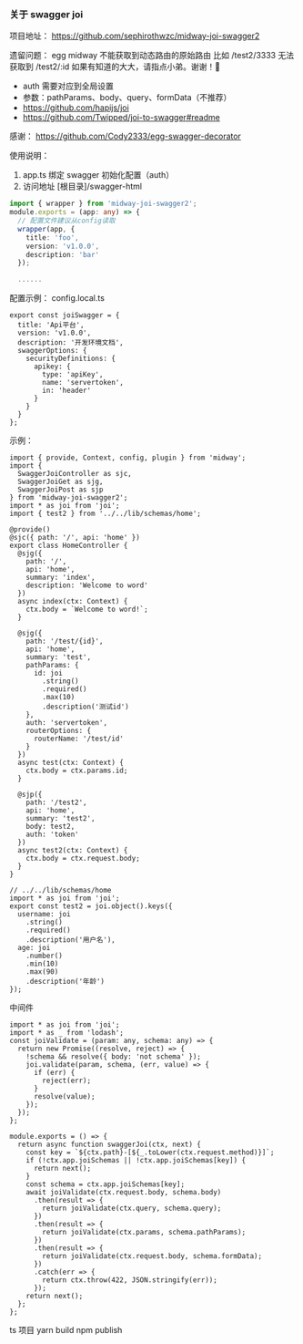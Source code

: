 ### 关于 swagger joi

项目地址：
https://github.com/sephirothwzc/midway-joi-swagger2

遗留问题：
egg midway 不能获取到动态路由的原始路由 比如 /test2/3333 无法获取到 /test2/:id 如果有知道的大大，请指点小弟。谢谢！🙏

- auth 需要对应到全局设置
- 参数：pathParams、body、query、formData（不推荐）
- https://github.com/hapijs/joi
- https://github.com/Twipped/joi-to-swagger#readme

感谢：
https://github.com/Cody2333/egg-swagger-decorator

使用说明：

1. app.ts 绑定 swagger 初始化配置（auth）
2. 访问地址 [根目录]/swagger-html

```app.ts
import { wrapper } from 'midway-joi-swagger2';
module.exports = (app: any) => {
  // 配置文件建议从config读取
  wrapper(app, {
    title: 'foo',
    version: 'v1.0.0',
    description: 'bar'
  });

  ......
```

配置示例：
config.local.ts

```
export const joiSwagger = {
  title: 'Api平台',
  version: 'v1.0.0',
  description: '开发环境文档',
  swaggerOptions: {
    securityDefinitions: {
      apikey: {
        type: 'apiKey',
        name: 'servertoken',
        in: 'header'
      }
    }
  }
};
```

示例：

```
import { provide, Context, config, plugin } from 'midway';
import {
  SwaggerJoiController as sjc,
  SwaggerJoiGet as sjg,
  SwaggerJoiPost as sjp
} from 'midway-joi-swagger2';
import * as joi from 'joi';
import { test2 } from '../../lib/schemas/home';

@provide()
@sjc({ path: '/', api: 'home' })
export class HomeController {
  @sjg({
    path: '/',
    api: 'home',
    summary: 'index',
    description: 'Welcome to word'
  })
  async index(ctx: Context) {
    ctx.body = `Welcome to word!`;
  }

  @sjg({
    path: '/test/{id}',
    api: 'home',
    summary: 'test',
    pathParams: {
      id: joi
        .string()
        .required()
        .max(10)
        .description('测试id')
    },
    auth: 'servertoken',
    routerOptions: {
      routerName: '/test/id'
    }
  })
  async test(ctx: Context) {
    ctx.body = ctx.params.id;
  }

  @sjp({
    path: '/test2',
    api: 'home',
    summary: 'test2',
    body: test2,
    auth: 'token'
  })
  async test2(ctx: Context) {
    ctx.body = ctx.request.body;
  }
}

// ../../lib/schemas/home
import * as joi from 'joi';
export const test2 = joi.object().keys({
  username: joi
    .string()
    .required()
    .description('用户名'),
  age: joi
    .number()
    .min(10)
    .max(90)
    .description('年龄')
});
```

中间件

```
import * as joi from 'joi';
import * as _ from 'lodash';
const joiValidate = (param: any, schema: any) => {
  return new Promise((resolve, reject) => {
    !schema && resolve({ body: 'not schema' });
    joi.validate(param, schema, (err, value) => {
      if (err) {
        reject(err);
      }
      resolve(value);
    });
  });
};

module.exports = () => {
  return async function swaggerJoi(ctx, next) {
    const key = `${ctx.path}-[${_.toLower(ctx.request.method)}]`;
    if (!ctx.app.joiSchemas || !ctx.app.joiSchemas[key]) {
      return next();
    }
    const schema = ctx.app.joiSchemas[key];
    await joiValidate(ctx.request.body, schema.body)
      .then(result => {
        return joiValidate(ctx.query, schema.query);
      })
      .then(result => {
        return joiValidate(ctx.params, schema.pathParams);
      })
      .then(result => {
        return joiValidate(ctx.request.body, schema.formData);
      })
      .catch(err => {
        return ctx.throw(422, JSON.stringify(err));
      });
    return next();
  };
};

```

ts 项目
yarn build
npm publish
